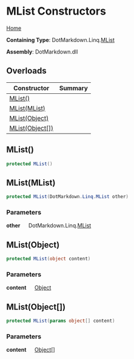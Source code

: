 # MList Constructors

[Home](../../../../README.md)

**Containing Type**: DotMarkdown\.Linq\.[MList](../README.md)

**Assembly**: DotMarkdown\.dll

## Overloads

| Constructor | Summary |
| ----------- | ------- |
| [MList()](#DotMarkdown_Linq_MList__ctor) | |
| [MList(MList)](#DotMarkdown_Linq_MList__ctor_DotMarkdown_Linq_MList_) | |
| [MList(Object)](#DotMarkdown_Linq_MList__ctor_System_Object_) | |
| [MList(Object\[\])](#DotMarkdown_Linq_MList__ctor_System_Object___) | |

## MList\(\) <a name="DotMarkdown_Linq_MList__ctor"></a>

```csharp
protected MList()
```

## MList\(MList\) <a name="DotMarkdown_Linq_MList__ctor_DotMarkdown_Linq_MList_"></a>

```csharp
protected MList(DotMarkdown.Linq.MList other)
```

### Parameters

**other** &emsp; DotMarkdown\.Linq\.[MList](../README.md)

## MList\(Object\) <a name="DotMarkdown_Linq_MList__ctor_System_Object_"></a>

```csharp
protected MList(object content)
```

### Parameters

**content** &emsp; [Object](https://docs.microsoft.com/en-us/dotnet/api/system.object)

## MList\(Object\[\]\) <a name="DotMarkdown_Linq_MList__ctor_System_Object___"></a>

```csharp
protected MList(params object[] content)
```

### Parameters

**content** &emsp; [Object](https://docs.microsoft.com/en-us/dotnet/api/system.object)\[\]